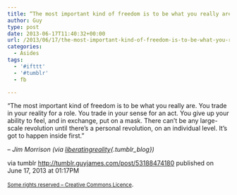 ```yaml
---
title: “The most important kind of freedom is to be what you really are. You trade in your reality for a…”
author: Guy
type: post
date: 2013-06-17T11:40:32+00:00
url: /2013/06/17/the-most-important-kind-of-freedom-is-to-be-what-you-really-are-you-trade-in-your-reality-for-a/
categories:
  - Asides
tags:
  - '#ifttt'
  - '#tumblr'
  - fb

---
```

“The most important kind of freedom is to be what you really are. You trade in your reality for a role. You trade in your sense for an act. You give up your ability to feel, and in exchange, put on a mask. There can’t be any large-scale revolution until there’s a personal revolution, on an individual level. It’s got to happen inside first.”

&#8211; _Jim Morrison (via [liberatingreality][1]{.tumblr_blog})_

via tumblr http://tumblr.guyjames.com/post/53188474180 published on June 17, 2013 at 01:17PM

<small><a href="https://creativecommons.org/licenses/by-nc/3.0/" target="_blank">Some rights reserved &#8211; Creative Commons Licence</a></small>.

 [1]: http://liberatingreality.tumblr.com/